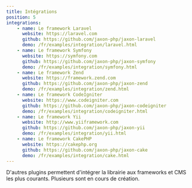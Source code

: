```yaml
---
title: Intégrations
position: 5
integrations:
    - name: Le framework Laravel
      website: https://laravel.com
      github: https://github.com/jaxon-php/jaxon-laravel
      demo: /fr/examples/integration/laravel.html
    - name: Le framework Symfony
      website: https://symfony.com
      github: https://github.com/jaxon-php/jaxon-symfony
      demo: /fr/examples/integration/symfony.html
    - name: Le framework Zend
      website: https://framework.zend.com
      github: https://github.com/jaxon-php/jaxon-zend
      demo: /fr/examples/integration/zend.html
    - name: Le framework CodeIgniter
      website: https://www.codeigniter.com
      github: https://github.com/jaxon-php/jaxon-codeigniter
      demo: /fr/examples/integration/codeigniter.html
    - name: Le framework Yii
      website: http://www.yiiframework.com
      github: https://github.com/jaxon-php/jaxon-yii
      demo: /fr/examples/integration/yii.html
    - name: Le framework CakePHP
      website: https://cakephp.org
      github: https://github.com/jaxon-php/jaxon-cake
      demo: /fr/examples/integration/cake.html
---
```


D'autres plugins permettent d'intégrer la librairie aux frameworks et CMS les plus courants.
Plusieurs sont en cours de création.
